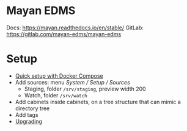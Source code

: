 # Mayan EDMS

Docs: https://mayan.readthedocs.io/en/stable/
GitLab: https://gitlab.com/mayan-edms/mayan-edms

# Setup

-   [Quick setup with Docker Compose](https://mayan.readthedocs.io/en/stable/topics/docker.html#using-docker-compose)
-   Add sources: menu _System / Setup / Sources_
    -   Staging, folder `/srv/staging`, preview width 200
    -   Watch, folder `/srv/watch`
-   Add cabinets inside cabinets, on a tree structure that can mimic a directory tree
-   Add tags
-   [Upgrading](https://mayan.readthedocs.io/en/stable/topics/docker.html#upgrading)
